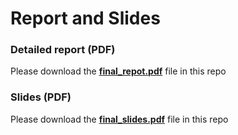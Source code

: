 # Report and Slides

### Detailed report (PDF)

Please download the **[final_repot.pdf](final_repot.pdf)** file in this repo

### Slides (PDF)

Please download the **[final_slides.pdf](final_slides.pdf)** file in this repo
